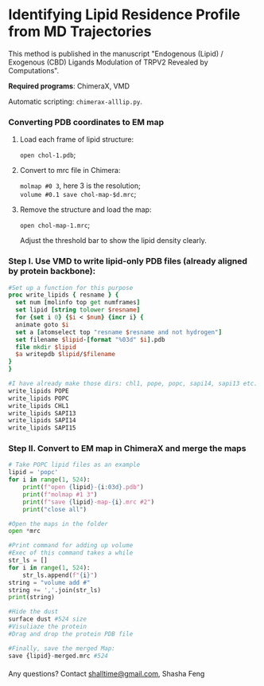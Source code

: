 # Identifying Lipid Residence Profile from MD Trajectories

This method is published in the manuscript "Endogenous (Lipid) / Exogenous (CBD) Ligands Modulation of TRPV2 Revealed by Computations". 



**Required programs**: ChimeraX, VMD

Automatic scripting: `chimerax-alllip.py`. 


### Converting PDB coordinates to EM map

1. Load each frame of lipid structure: 

   `open chol-1.pdb`;   

2. Convert to mrc file in Chimera:  

   `molmap #0 3`, here 3 is the resolution;   
   `volume #0.1 save chol-map-$d.mrc`;  

3. Remove the structure and load the map:  

   `open chol-map-1.mrc`;  

   Adjust the threshold bar to show the lipid density clearly. 



### Step I. Use VMD to write lipid-only PDB files (already aligned by protein backbone):

```tcl
#Set up a function for this purpose
proc write_lipids { resname } {
  set num [molinfo top get numframes]
  set lipid [string tolower $resname]
  for {set i 0} {$i < $num} {incr i} {
  animate goto $i
  set a [atomselect top "resname $resname and not hydrogen"]
  set filename $lipid-[format "%03d" $i].pdb
  file mkdir $lipid
  $a writepdb $lipid/$filename
}
}

#I have already make those dirs: chl1, pope, popc, sapi14, sapi13 etc.
write_lipids POPE
write_lipids POPC
write_lipids CHL1
write_lipids SAPI13
write_lipids SAPI14
write_lipids SAPI15

```



### Step II. Convert to EM map in ChimeraX and merge the maps

```python
# Take POPC lipid files as an example
lipid = 'popc'
for i in range(1, 524):
    print(f"open {lipid}-{i:03d}.pdb")
    print(f"molmap #1 3")
    print(f"save {lipid}-map-{i}.mrc #2")
    print("close all")

#Open the maps in the folder
open *mrc

#Print command for adding up volume
#Exec of this command takes a while
str_ls = []
for i in range(1, 524):
    str_ls.append(f"{i}")
string = "volume add #"
string += ','.join(str_ls)
print(string)

#Hide the dust
surface dust #524 size 
#Visuliaze the protein
#Drag and drop the protein PDB file

#Finally, save the merged Map:
save {lipid}-merged.mrc #524
```

#### 



Any questions? Contact shalltime@gmail.com, Shasha Feng
